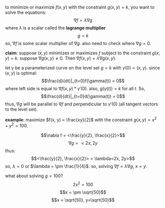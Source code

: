 to minimize or maximize $f(x, y)$ with the constraint $g(x, y) = k$, you want to solve the equations:
$$\nabla f = \lambda \nabla g$$
where $\lambda$ is a scalar called the **lagrange multiplier**
$$ g = k$$ so, $\nabla f$ is some scalar multiplier of $\nabla g$. also need to check where $\nabla g  = 0$.

**claim**: suppose $(x, y)$ minimizes or maximizes $f$ subject to the constraint $g(x, y ) = k$. suppose $\nabla g(x, y) \neq 0$. Then $\nabla f(x, y) = \lambda \nabla g(x, y)$.

let $\gamma$ be a parameterized curve on the level set $g = k$ with $\gamma (0) = (x, y)$. 
since $(x, y)$ is optimal:
$$\frac{d}{dt}|_{t=0}f(\gamma(t)) = 0$$
where left side is equal to $\nabla f(x, y) * \gamma '(0)$.
also, $g(\gamma(t)) = k$ for all $t$. So, 
$$\frac{d}{dt}|_{t=0}d(\gamma(t)) = 0$$
thus, $\nabla g$ will be parallel to $\nabla f$ and perpendicular to $\gamma ' (0)$ (all tangent vectors to the level set).

**example**: maximize $f(x, y) = \frac{xy}{2}$ with the constraint $g(x, y) = x^2 + y^2 = 100$. 

$$\nabla f = <\frac{y}{2}, \frac{x}{2}>$$
$$ \nabla g = <2x, 2y$$
thus:
$$<\frac{y}{2}, \frac{x}{2}> = \lambda<2x, 2y>$$
so, $\lambda = 0$ or $\lambda = \pm \frac{1}{4}$. 
so, solving $\nabla f = \lambda \nabla g$, $x = y$. 


what about solving $g = 100$?
$$2x^2 = 100$$
$$x = \pm \sqrt{50}$$
$$x = \sqrt{50}, y=\sqrt{50}$$
